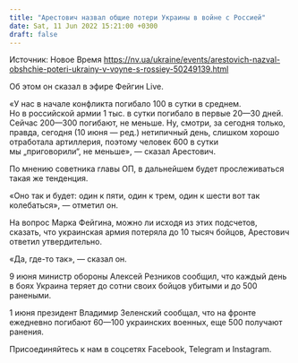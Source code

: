 ```yaml
---
title: "Арестович назвал общие потери Украины в войне с Россией"
date: Sat, 11 Jun 2022 15:21:00 +0300
draft: false
---
```

Источник: Новое Время https://nv.ua/ukraine/events/arestovich-nazval-obshchie-poteri-ukrainy-v-voyne-s-rossiey-50249139.html


Об этом он сказал в эфире Фейгин Live.

«У нас в начале конфликта погибало 100 в сутки в среднем. Но в российской армии 1 тыс. в сутки погибало в первые 20—30 дней. Сейчас 200—300 погибают, не меньше. Ну, смотри, за сегодня только, правда, сегодня (10 июня — ред.) нетипичный день, слишком хорошо отработала артиллерия, поэтому человек 600 в сутки мы „приговорили“, не меньше», — сказал Арестович.

По мнению советника главы ОП, в дальнейшем будет прослеживаться такая же тенденция.

«Оно так и будет: один к пяти, один к трем, один к шести вот так колебаться», — отметил он.

 На вопрос Марка Фейгина, можно ли исходя из этих подсчетов, сказать, что украинская армия потеряла до 10 тысяч бойцов, Арестович ответил утвердительно.

«Да, где-то так», — сказал он.

9 июня министр обороны Алексей Резников сообщил, что каждый день в боях Украина теряет до сотни своих бойцов убитыми и до 500 ранеными.

1 июня президент Владимир Зеленский сообщал, что на фронте ежедневно погибают 60—100 украинских военных, еще 500 получают ранения.

Присоединяйтесь к нам в соцсетях Facebook, Telegram и Instagram.
